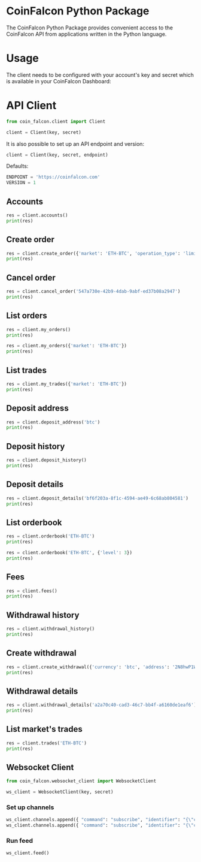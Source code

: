 # CoinFalcon Python Package

The CoinFalcon Python Package provides convenient access to the CoinFalcon API from applications written in the Python language.

# Usage

The client needs to be configured with your account's key and secret which is available in your CoinFalcon Dashboard:

# API Client

```python
from coin_falcon.client import Client

client = Client(key, secret)
```

It is also possible to set up an API endpoint and version:

```python
client = Client(key, secret, endpoint)
```

Defaults:

```python
ENDPOINT = 'https://coinfalcon.com'
VERSION = 1
```

## Accounts

```python
res = client.accounts()
print(res)
```

## Create order

```python
res = client.create_order({'market': 'ETH-BTC', 'operation_type': 'limit_order', 'order_type': 'buy', 'size': '0.01', 'price': '0.05'})
print(res)
```

## Cancel order

```python
res = client.cancel_order('547a730e-42b9-4dab-9abf-ed37b08a2947')
print(res)
```

## List orders

```python
res = client.my_orders()
print(res)
```

```python
res = client.my_orders({'market': 'ETH-BTC'})
print(res)
```

## List trades

```python
res = client.my_trades({'market': 'ETH-BTC'})
print(res)
```

## Deposit address

```python
res = client.deposit_address('btc')
print(res)
```

## Deposit history

```python
res = client.deposit_history()
print(res)
```

## Deposit details

```python
res = client.deposit_details('bf6f203a-8f1c-4594-ae49-6c68ab804581')
print(res)
```

## List orderbook

```python
res = client.orderbook('ETH-BTC')
print(res)
```

```python
res = client.orderbook('ETH-BTC', {'level': 3})
print(res)
```

## Fees

```python
res = client.fees()
print(res)
```

## Withdrawal history

```python
res = client.withdrawal_history()
print(res)
```

## Create withdrawal

```python
res = client.create_withdrawal({'currency': 'btc', 'address': '2N8hwP1WmJrFF5QWABn38y63uYLhnJYJYTF', 'amount': '0.1'})
print(res)
```

## Withdrawal details

```python
res = client.withdrawal_details('a2a70c40-cad3-46c7-bb4f-a6160de1eaf6')
print(res)
```

## List market's trades

```python
res = client.trades('ETH-BTC')
print(res)
```

## Websocket Client

```python
from coin_falcon.websocket_client import WebsocketClient

ws_client = WebsocketClient(key, secret)
```

### Set up channels

```python
ws_client.channels.append({ "command": "subscribe", "identifier": "{\"channel\":\"OrderbookChannel\",\"market\":\"ETH-BTC\"}" })
ws_client.channels.append({ "command": "subscribe", "identifier": "{\"channel\":\"UserTradesChannel\",\"market\":\"ETH-BTC\"}" })
```

### Run feed

```python
ws_client.feed()
```
